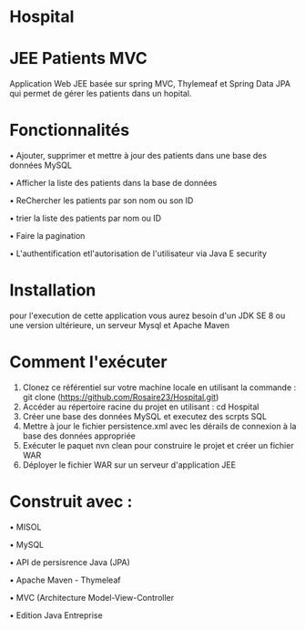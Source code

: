 # Hospital


# JEE Patients MVC


Application Web JEE basée sur spring MVC, Thylemeaf et Spring Data JPA qui permet de gérer les patients dans un hopital.



# Fonctionnalités

• Ajouter, supprimer et mettre à jour des patients dans une base des données MySQL

• Afficher la liste des patients dans la base de données

• ReChercher les patients par son nom ou son ID

• trier la liste des patients par nom ou ID

• Faire la pagination

• L'authentification etl'autorisation de l'utilisateur via Java E security





# Installation

pour l'execution de cette application vous aurez besoin d'un JDK SE 8 ou une version ultérieure, un serveur Mysql et Apache Maven 

# Comment l'exécuter

1. Clonez ce référentiel sur votre machine locale en utilisant la commande : git clone (https://github.com/Rosaire23/Hospital.git)
2. Accéder au répertoire racine du projet en utilisant : cd Hospital
3. Créer une base des données MySQL et executez des scrpts SQL
4. Mettre à jour le fichier persistence.xml avec les dérails de connexion à la base des données appropriée
5. Exécuter le paquet nvn clean pour construire le projet et créer un fichier WAR
6. Déployer le fichier WAR sur un serveur d'application JEE


# Construit avec :

• MISOL

• MySQL 

• API de persisrence Java (JPA)

• Apache Maven - Thymeleaf

• MVC (Architecture Model-View-Controller

• Edition Java Entreprise

